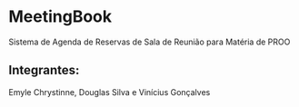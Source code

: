 # MeetingBook
Sistema de Agenda de Reservas de Sala de Reunião para Matéria de PROO

## Integrantes:
Emyle Chrystinne, Douglas Silva e Vinícius Gonçalves